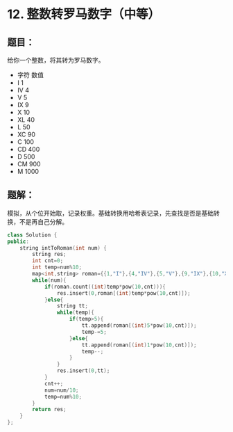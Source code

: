 # 12. 整数转罗马数字（中等）
## 题目：
给你一个整数，将其转为罗马数字。
* 字符          数值
* I             1
* IV            4
* V             5
* IX            9
* X             10
* XL            40
* L             50
* XC            90
* C             100
* CD            400
* D             500
* CM            900
* M             1000
## 题解：
模拟，从个位开始取，记录权重。基础转换用哈希表记录，先查找是否是基础转换，不是再自己分解。
```c++
class Solution {
public:
    string intToRoman(int num) {
        string res;
        int cnt=0;
        int temp=num%10;
        map<int,string> roman={{1,"I"},{4,"IV"},{5,"V"},{9,"IX"},{10,"X"},{40,"XL"},{50,"L"},{90,"XC"},{100,"C"},{400,"CD"},{500,"D"},{900,"CM"},{1000,"M"}};
        while(num){
            if(roman.count((int)temp*pow(10,cnt))){
                res.insert(0,roman[(int)temp*pow(10,cnt)]);
            }else{
                string tt;
                while(temp){
                    if(temp>5){
                        tt.append(roman[(int)5*pow(10,cnt)]);
                        temp-=5;
                    }else{
                        tt.append(roman[(int)1*pow(10,cnt)]);
                        temp--;
                    }
                }
                res.insert(0,tt);
            }
            cnt++;
            num=num/10;
            temp=num%10;
        } 
        return res;
    }
};
```